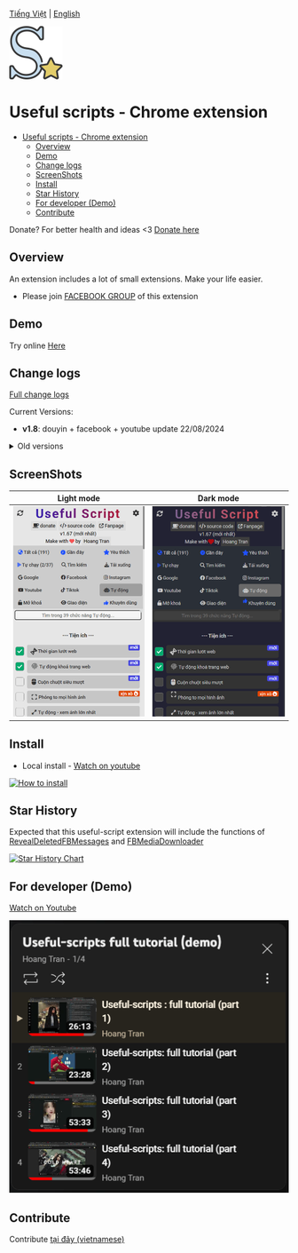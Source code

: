 [Tiếng Việt](./README.md) | [English](./README-en.md)

![Logo](/assets/icon128.png)

# Useful scripts - Chrome extension

- [Useful scripts - Chrome extension](#useful-scripts---chrome-extension)
  - [Overview](#overview)
  - [Demo](#demo)
  - [Change logs](#change-logs)
  - [ScreenShots](#screenshots)
  - [Install](#install)
  - [Star History](#star-history)
  - [For developer (Demo)](#for-developer-demo)
  - [Contribute](#contribute)

Donate? For better health and ideas <3 [Donate here](https://github.com/HoangTran0410/HoangTran0410/blob/main/DONATE.md)

## Overview

An extension includes a lot of small extensions. Make your life easier.

- Please join [FACEBOOK GROUP](https://www.facebook.com/groups/1154059318582088) of this extension

## Demo

Try online [Here](https://useful-scripts-extension.github.io/useful-script/popup/popup.html)

## Change logs

[Full change logs](/md/CHANGELOGS.md)

Current Versions:

- **v1.8**: douyin + facebook + youtube update 22/08/2024

<details>
  <summary>Old versions</summary>

- <del>v1.7: tiktok update (28/07/2024)</del>
- <del>v1.68: big facebook update (01/07/2024)</del>
- <del>v1.67: huge update (29/05/2024)</del>
- <del>v1.66: big update (27/04/2024)</del>
- <del>v1.65-hotfix (08/04/2024)</del>
- <del>v1.64-hotfix (07/04/2024)</del>
- <del>v1.63 (03/04/2024)</del>
- <del>v1.6 (13/03/2024)</del>
- <del>v1.5 (12/07/2023)</del>
- <del>v1.4 (25/12/2024)</del>
- <del>v1.3 (27/11/2024)</del>
- <del>v1.2 (08/11/2022)</del>
- <del>v1.1 (07/11/2022)</del>

</details>

## ScreenShots

| Light mode  | Dark mode  |
|---|---|
| ![](./assets/screenshots/Screen%20Shot%202024-05-29_light.png)  | ![](./assets/screenshots/Screen%20Shot%202024-05-29_dark.png)  |

## Install

- Local install - [Watch on youtube](https://www.youtube.com/watch?v=2wFTbDK80g0)

[![How to install](https://img.youtube.com/vi/2wFTbDK80g0/0.jpg)](https://www.youtube.com/watch?v=2wFTbDK80g0)

## Star History

Expected that this useful-script extension will include the functions of [RevealDeletedFBMessages](https://github.com/HoangTran0410/RevealDeletedFBMessages) and [FBMediaDownloader](https://github.com/HoangTran0410/FBMediaDownloader)

[![Star History Chart](https://api.star-history.com/svg?repos=Useful-Scripts-Extension/useful-script,HoangTran0410/FBMediaDownloader,HoangTran0410/RevealDeletedFBMessages&type=Date)](https://star-history.com/#Useful-Scripts-Extension/useful-script&HoangTran0410/FBMediaDownloader&HoangTran0410/RevealDeletedFBMessages&Date)

## For developer (Demo)

[Watch on Youtube](https://www.youtube.com/watch?v=rVbr2dJvVMI&list=PLcZcXUjIE-TS13z4sf1mdzZoc9RHB2djl)

[![Video Tutorial (Demo)](./assets/screenshots/Screenshot_3.png)](https://www.youtube.com/watch?v=rVbr2dJvVMI&list=PLcZcXUjIE-TS13z4sf1mdzZoc9RHB2djl)

## Contribute

Contribute [tại đây (vietnamese)](/md/CONTRIBUTE.md)

